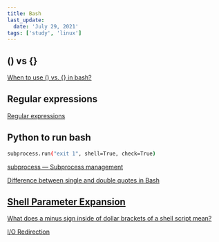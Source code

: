 ```yaml
---
title: Bash
last_update:
  date: 'July 29, 2021'
tags: ['study', 'linux']
---
```


## () vs {}

[When to use () vs. {} in bash?](https://askubuntu.com/questions/606378/when-to-use-vs-in-bash)

## Regular expressions

[Regular expressions](https://tldp.org/LDP/Bash-Beginners-Guide/html/sect_04_01.html)

## Python to run bash

```bash
subprocess.run("exit 1", shell=True, check=True)
```

[subprocess — Subprocess management](https://docs.python.org/3.7/library/subprocess.html#security-considerations)

[Difference between single and double quotes in Bash](https://stackoverflow.com/questions/6697753/difference-between-single-and-double-quotes-in-bash)

## [Shell Parameter Expansion](https://www.gnu.org/software/bash/manual/html_node/Shell-Parameter-Expansion.html)

[What does a minus sign inside of dollar brackets of a shell script mean?](https://serverfault.com/questions/679956/what-does-a-minus-sign-inside-of-dollar-brackets-of-a-shell-script-mean)

[I/O Redirection](http://tldp.org/LDP/abs/html/io-redirection.html)

